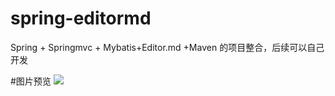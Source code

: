 # spring-editormd
Spring + Springmvc + Mybatis+Editor.md +Maven 的项目整合，后续可以自己开发

#图片预览
![](https://github.com/rstyro/spring-editormd/blob/master/img/1.png)
